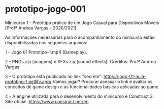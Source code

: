 # prototipo-jogo-001
Minicurso 1 - Protótipo prático de um Jogo Casual para Dispositivos Móveis [Profª Andrea Vargas - 2020/2021]

As informações necessárias para o acompanhamento do minicurso estão disponibilizadas nos seguintes arquivos: 

1 - Jogo 01 Prototipo-1.mp4 (Gameplay).

2 - PNGs.zip (imagens) e SFXs.zip (sound effects). Créditos: Profª Andrea Vargas 

3 - O protótipo está publicado no link "secreto": https://jogo-01-aula-prototipo-1.netlify.app/ Vamos jogar? 
Procurar acessar o link e avaliar os conceitos de game design e as funcionalidades básicas aplicadas ao game.

4 - A engine utilizada para o desenolvimento do minicurso é Construct 3. Site oficial: https://www.construct.net/en


